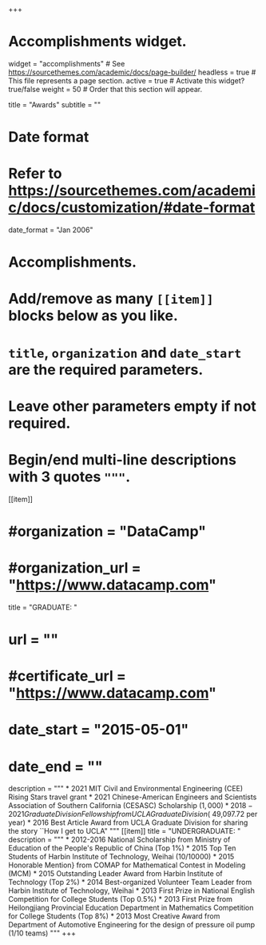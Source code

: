 +++
# Accomplishments widget.
widget = "accomplishments"  # See https://sourcethemes.com/academic/docs/page-builder/
headless = true  # This file represents a page section.
active = true  # Activate this widget? true/false
weight = 50  # Order that this section will appear.

title = "Awards"
subtitle = ""

# Date format
#   Refer to https://sourcethemes.com/academic/docs/customization/#date-format
date_format = "Jan 2006"

# Accomplishments.
#   Add/remove as many `[[item]]` blocks below as you like.
#   `title`, `organization` and `date_start` are the required parameters.
#   Leave other parameters empty if not required.
#   Begin/end multi-line descriptions with 3 quotes `"""`.
[[item]]
#  #organization = "DataCamp"
#  #organization_url = "https://www.datacamp.com"
  title = "GRADUATE: "
#  url = ""
#  #certificate_url = "https://www.datacamp.com"
#  date_start = "2015-05-01"
#  date_end = ""
  description = """
    * 2021      MIT Civil and Environmental Engineering (CEE) Rising Stars travel grant
    * 2021      Chinese-American Engineers and Scientists Association of Southern California (CESASC) Scholarship ($1,000)
    * 2018-2021 Graduate Division Fellowship from UCLA Graduate Division ($ 49,097.72 per year)
    * 2016      Best Article Award from UCLA Graduate Division for sharing the story ``How I get to UCLA"
"""
[[item]]
  title = "UNDERGRADUATE: "
  description = """
    * 2012-2016 National Scholarship from Ministry of Education of the People's Republic of China (Top 1%)
    * 2015      Top Ten Students of Harbin Institute of Technology, Weihai (10/10000)
    * 2015      Honorable Mention} from COMAP for Mathematical Contest in Modeling (MCM)
    * 2015      Outstanding Leader Award from Harbin Institute of Technology (Top 2%)
    * 2014      Best-organized Volunteer Team Leader from Harbin Institute of Technology, Weihai
    * 2013      First Prize in National English Competition for College Students (Top 0.5%)
    * 2013      First Prize from Heilongjiang Provincial Education Department in Mathematics Competition for College Students (Top 8%)
    * 2013      Most Creative Award from Department of Automotive Engineering for the design of pressure oil pump (1/10 teams)
  """
+++
